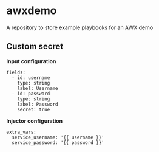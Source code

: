 # awxdemo
A repository to store example playbooks for an AWX demo


## Custom secret

**Input configuration**
```
fields:
  - id: username
    type: string
    label: Username
  - id: password
    type: string
    label: Password
    secret: true
```

**Injector configuration**
```
extra_vars:
  service_username: '{{ username }}'
  service_password: '{{ password }}'
```
